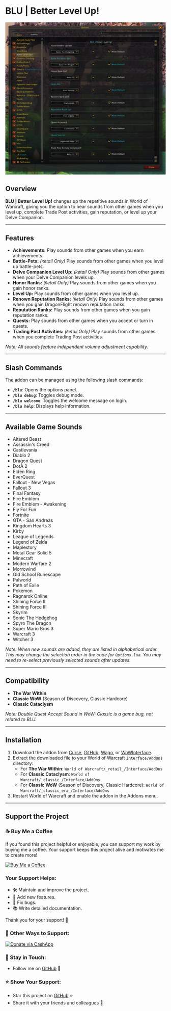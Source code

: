 # BLU | Better Level Up!

![](https://github.com/donniedice/BLU/blob/main/images/preview.png)

## Overview
**BLU | Better Level Up!** changes up the repetitive sounds in World of Warcraft, giving you the option to hear sounds from other games when you level up, complete Trade Post activities, gain reputation, or level up your Delve Companion.

---

## Features
- **Achievements:** Play sounds from other games when you earn achievements.
- **Battle-Pets:** *(`R`etail Only)* Play sounds from other games when you level up battle-pets.
- **Delve Companion Level Up:** *(`R`etail Only)* Play sounds from other games when your Delve Companion levels up.
- **Honor Ranks:** *(`R`etail Only)* Play sounds from other games when you gain honor ranks.
- **Level Up:** Play sounds from other games when you level up.
- **Renown Reputation Ranks:** *(`R`etail Only)* Play sounds from other games when you gain DragonFlight renown reputation ranks.
- **Reputation Ranks:** Play sounds from other games when you gain reputation ranks.
- **Quests:** Play sounds from other games when you accept or turn in quests.
- **Trading Post Activities:** *(`R`etail Only)* Play sounds from other games when you complete Trading Post activities.

*Note: All sounds feature independent volume adjustment capability.*

---

## Slash Commands

The addon can be managed using the following slash commands:

- **`/blu`**: Opens the options panel.
- **`/blu debug`**: Toggles debug mode.
- **`/blu welcome`**: Toggles the welcome message on login.
- **`/blu help`**: Displays help information.

---

## Available Game Sounds
- Altered Beast
- Assassin's Creed
- Castlevania
- Diablo 2
- Dragon Quest
- DotA 2
- Elden Ring
- EverQuest
- Fallout - New Vegas
- Fallout 3
- Final Fantasy
- Fire Emblem
- Fire Emblem - Awakening
- Fly For Fun
- Fortnite
- GTA - San Andreas
- Kingdom Hearts 3
- Kirby
- League of Legends
- Legend of Zelda
- Maplestory
- Metal Gear Solid 5
- Minecraft
- Modern Warfare 2
- Morrowind
- Old School Runescape
- Palworld
- Path of Exile
- Pokemon
- Ragnarok Online
- Shining Force II
- Shining Force III
- Skyrim
- Sonic The Hedgehog
- Spyro The Dragon
- Super Mario Bros 3
- Warcraft 3
- Witcher 3

*Note: When new sounds are added, they are listed in alphabetical order. This may change the selection order in the code for `Options.lua`. You may need to re-select previously selected sounds after updates.*

---

## Compatibility
- **The War Within**
- **Classic WoW** (Season of Discovery, Classic Hardcore)
- **Classic Cataclysm**

*Note: Double Quest Accept Sound in WoW: Classic is a game bug, not related to BLU.*

---

## Installation
1. Download the addon from [Curse](https://www.curseforge.com/wow/addons/blu-better-level-up), [GitHub](https://github.com/donniedice/BLU), [Wago](https://addons.wago.io/addons/blu), or [WoWInterface](https://www.wowinterface.com/downloads/info26465-BLU-BetterLevelUp.html).
2. Extract the downloaded file to your World of Warcraft `Interface/AddOns` directory:
   - For **The War Within**: `World of Warcraft/_retail_/Interface/AddOns`
   - For **Classic Cataclysm**: `World of Warcraft/_classic_/Interface/AddOns`
   - For **Classic WoW** (Season of Discovery, Classic Hardcore): `World of Warcraft/_classic_era_/Interface/AddOns`
3. Restart World of Warcraft and enable the addon in the Addons menu.

---

## Support the Project

### ☕️ Buy Me a Coffee
If you found this project helpful or enjoyable, you can support my work by buying me a coffee. Your support keeps this project alive and motivates me to create more!

[![Buy Me a Coffee](https://img.shields.io/badge/☕️-Buy%20Me%20a%20Coffee-orange?style=flat-square&logo=buy-me-a-coffee)](https://www.buymeacoffee.com/donniedice)

### Your Support Helps:
- 🛠️ Maintain and improve the project.
- 🚀 Add new features.
- 🐛 Fix bugs.
- 📚 Write detailed documentation.

Thank you for your support! 🙏

### 💸 Other Ways to Support:
[![Donate via CashApp](https://img.shields.io/static/v1?label=Donate&message=CashApp&color=brightgreen)](https://bit.ly/3fyxxSU)

### 💬 Stay in Touch:
- Follow me on [GitHub](https://github.com/donniedice) 🐙

### ⭐️ Show Your Support:
- Star this project on [GitHub](https://github.com/donniedice/BLU) ⭐️
- Share it with your friends and colleagues 📢
